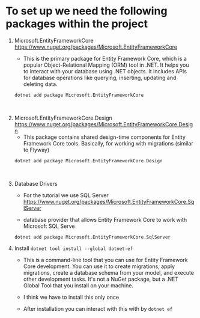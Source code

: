 # To set up we need the following packages within the project

1. Microsoft.EntityFrameworkCore <br />
    https://www.nuget.org/packages/Microsoft.EntityFrameworkCore

    - This is the primary package for Entity Framework Core, which is a popular Object-Relational Mapping (ORM) tool in .NET. It helps you to interact with your database using .NET objects. It includes APIs for database operations like querying, inserting, updating and deleting data.
    
    ```shell
    dotnet add package Microsoft.EntityFrameworkCore 
    ```
<br/>

2. Microsoft.EntityFrameworkCore.Design
https://www.nuget.org/packages/Microsoft.EntityFrameworkCore.Design
    - This package contains shared design-time components for Entity Framework Core tools. Basically, for working with migrations (similar to Flyway)
     ```shell
    dotnet add package Microsoft.EntityFrameworkCore.Design 
    ```

<br/>

3. Database Drivers
    - For the tutorial we use SQL Server
https://www.nuget.org/packages/Microsoft.EntityFrameworkCore.SqlServer

    - database provider that allows Entity Framework Core to work with Microsoft SQL Serve

    ```shell
    dotnet add package Microsoft.EntityFrameworkCore.SqlServer
    ```

4. Install `dotnet tool install --global dotnet-ef`
    - This is a command-line tool that you can use for Entity Framework Core development. You can use it to create migrations, apply migrations, create a database schema from your model, and execute other development tasks. It's not a NuGet package, but a .NET Global Tool that you install on your machine.

    - I think we have to install this only once

    - After installation you can interact with this with by `dotnet ef`
